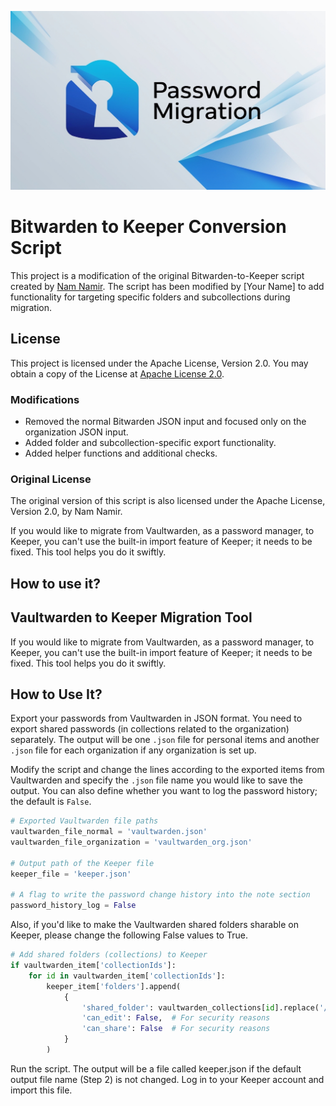 ![Logo](./Logo.jpg)
# Bitwarden to Keeper Conversion Script

This project is a modification of the original Bitwarden-to-Keeper script created by [Nam Namir](https://github.com/namnamir/Bitwarden-to-Keeper). The script has been modified by [Your Name] to add functionality for targeting specific folders and subcollections during migration.

## License

This project is licensed under the Apache License, Version 2.0. You may obtain a copy of the License at [Apache License 2.0](http://www.apache.org/licenses/LICENSE-2.0).

### Modifications

- Removed the normal Bitwarden JSON input and focused only on the organization JSON input.
- Added folder and subcollection-specific export functionality.
- Added helper functions and additional checks.

### Original License

The original version of this script is also licensed under the Apache License, Version 2.0, by Nam Namir.

If you would like to migrate from Vaultwarden, as a password manager, to Keeper, you can't use the built-in import feature of Keeper; it needs to be fixed. This tool helps you do it swiftly.

## How to use it?

## Vaultwarden to Keeper Migration Tool

If you would like to migrate from Vaultwarden, as a password manager, to Keeper, you can't use the built-in import feature of Keeper; it needs to be fixed. This tool helps you do it swiftly.

## How to Use It?

Export your passwords from Vaultwarden in JSON format. You need to export shared passwords (in collections related to the organization) separately. The output will be one `.json` file for personal items and another `.json` file for each organization if any organization is set up.

Modify the script and change the lines according to the exported items from Vaultwarden and specify the `.json` file name you would like to save the output. You can also define whether you want to log the password history; the default is `False`.

```python
# Exported Vaultwarden file paths
vaultwarden_file_normal = 'vaultwarden.json'
vaultwarden_file_organization = 'vaultwarden_org.json'

# Output path of the Keeper file
keeper_file = 'keeper.json'

# A flag to write the password change history into the note section
password_history_log = False
```

Also, if you'd like to make the Vaultwarden shared folders sharable on Keeper, please change the following False values to True.

```python
# Add shared folders (collections) to Keeper
if vaultwarden_item['collectionIds']:
    for id in vaultwarden_item['collectionIds']:
        keeper_item['folders'].append(
            {
                'shared_folder': vaultwarden_collections[id].replace('/', '\\'),
                'can_edit': False,  # For security reasons
                'can_share': False  # For security reasons
            }
        )
```

Run the script. The output will be a file called keeper.json if the default output file name (Step 2) is not changed.
Log in to your Keeper account and import this file.
